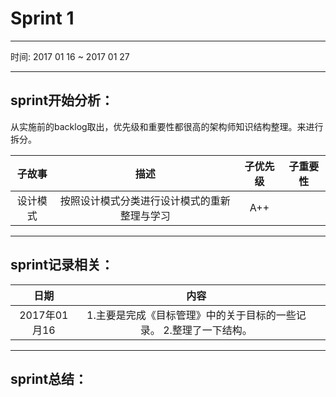 # Sprint 1
----------------------------------

时间: 2017 01 16 ~ 2017 01 27

----------------------------------

## sprint开始分析：

从实施前的backlog取出，优先级和重要性都很高的架构师知识结构整理。来进行拆分。

|子故事|描述|子优先级|子重要性|
|:-:|:-:|:-:|:-:|
|设计模式|按照设计模式分类进行设计模式的重新整理与学习|<div class="a_plus_plus">A++</div>||

----------------------------------

## sprint记录相关：

|日期|内容||
|:-:|:-:|:-:|
|2017年01月16|1.主要是完成《目标管理》中的关于目标的一些记录。   2.整理了一下结构。 ||

----------------------------------

## sprint总结：